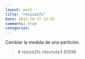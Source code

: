 ```yaml
---
layout: post
title: "resize2fs"
date: 2013-10-27 13:55
comments: true
categories: 
---
```

Cambiar la medida de una partición.

>\# resize2fs /dev/sda3 600M

